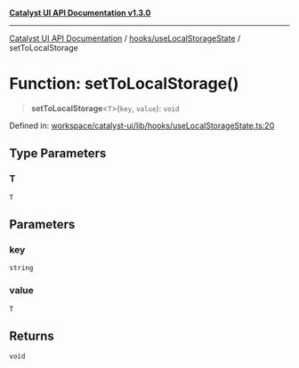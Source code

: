 [**Catalyst UI API Documentation v1.3.0**](../../../README.md)

---

[Catalyst UI API Documentation](../../../README.md) / [hooks/useLocalStorageState](../README.md) / setToLocalStorage

# Function: setToLocalStorage()

> **setToLocalStorage**\<`T`\>(`key`, `value`): `void`

Defined in: [workspace/catalyst-ui/lib/hooks/useLocalStorageState.ts:20](https://github.com/TheBranchDriftCatalyst/catalyst-ui/blob/main/lib/hooks/useLocalStorageState.ts#L20)

## Type Parameters

### T

`T`

## Parameters

### key

`string`

### value

`T`

## Returns

`void`
